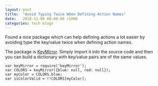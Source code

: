 ```yaml
---
layout: post
title:  "Avoid Typing Twice When Defining Action Names"
date:   2018-12-08 00:00:00 +1000
categories: tech blogs
---
```


Found a nice package which can help defining actions a lot easier by avoiding type the key/value twice when defining action names. 

The package is [KeyMirror](https://www.npmjs.com/package/keymirror). Simply import it into the source code and then you can build a dictionary with key/value pairs are of the same values.

```
var keyMirror = require('keyMirror');
var COLORS = keyMirror({blue: null, red: null});
var myColor = COLORS.blue;
var isColorValid = !!COLORS[myColor];
```

